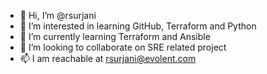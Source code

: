 - 👋 Hi, I’m @rsurjani
- 👀 I’m interested in learning GitHub, Terraform and Python
- 🌱 I’m currently learning Terraform and Ansible
- 💞️ I’m looking to collaborate on SRE related project
- 📫 I am reachable at rsurjani@evolent.com

<!---
rsurjani/rsurjani is a ✨ special ✨ repository because its `README.md` (this file) appears on your GitHub profile.
You can click the Preview link to take a look at your changes.
--->
